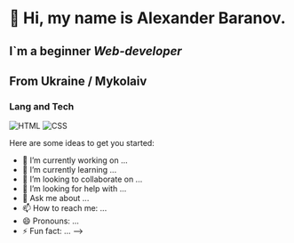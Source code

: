 # 👋 Hi, my name is **Alexander Baranov**.
## I`m a beginner *Web-developer*
## From Ukraine / Mykolaiv


### Lang and Tech
![HTML](https://img.shields.io/badge/-HTML-090909?style=for-the-badge&logo=html5)
![CSS](https://img.shields.io/badge/-HTML-090909?style=for-the-badge&logo=css3)


Here are some ideas to get you started:

- 🔭 I’m currently working on ...
- 🌱 I’m currently learning ...
- 👯 I’m looking to collaborate on ...
- 🤔 I’m looking for help with ...
- 💬 Ask me about ...
- 📫 How to reach me: ...
- 😄 Pronouns: ...
- ⚡ Fun fact: ...
-->
